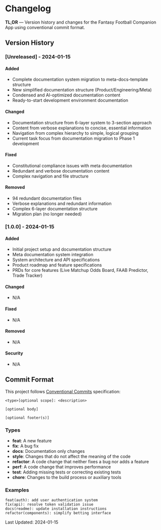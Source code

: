 # Changelog

**TL;DR** — Version history and changes for the Fantasy Football Companion App using conventional commit format.

## Version History

### [Unreleased] - 2024-01-15

#### Added
- Complete documentation system migration to meta-docs-template structure
- New simplified documentation structure (Product/Engineering/Meta)
- Condensed and AI-optimized documentation content
- Ready-to-start development environment documentation

#### Changed
- Documentation structure from 6-layer system to 3-section approach
- Content from verbose explanations to concise, essential information
- Navigation from complex hierarchy to simple, logical grouping
- Current task focus from documentation migration to Phase 1 development

#### Fixed
- Constitutional compliance issues with meta documentation
- Redundant and verbose documentation content
- Complex navigation and file structure

#### Removed
- 94 redundant documentation files
- Verbose explanations and redundant information
- Complex 6-layer documentation structure
- Migration plan (no longer needed)

### [1.0.0] - 2024-01-15

#### Added
- Initial project setup and documentation structure
- Meta documentation system integration
- System architecture and API specifications
- Product roadmap and feature specifications
- PRDs for core features (Live Matchup Odds Board, FAAB Predictor, Trade Tracker)

#### Changed
- N/A

#### Fixed
- N/A

#### Removed
- N/A

#### Security
- N/A

## Commit Format

This project follows [Conventional Commits](https://www.conventionalcommits.org/) specification:

```
<type>[optional scope]: <description>

[optional body]

[optional footer(s)]
```

### Types
- **feat**: A new feature
- **fix**: A bug fix
- **docs**: Documentation only changes
- **style**: Changes that do not affect the meaning of the code
- **refactor**: A code change that neither fixes a bug nor adds a feature
- **perf**: A code change that improves performance
- **test**: Adding missing tests or correcting existing tests
- **chore**: Changes to the build process or auxiliary tools

### Examples
```
feat(auth): add user authentication system
fix(api): resolve token validation issue
docs(readme): update installation instructions
refactor(components): simplify betting interface
```

Last Updated: 2024-01-15